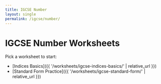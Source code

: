 ```yaml
---
title: IGCSE Number
layout: single
permalink: /igcse/number/
---
```


# IGCSE Number Worksheets

Pick a worksheet to start:

- [Indices Basics]({{ '/worksheets/igcse-indices-basics/' | relative_url }})
- [Standard Form Practice]({{ '/worksheets/igcse-standard-form/' | relative_url }})
